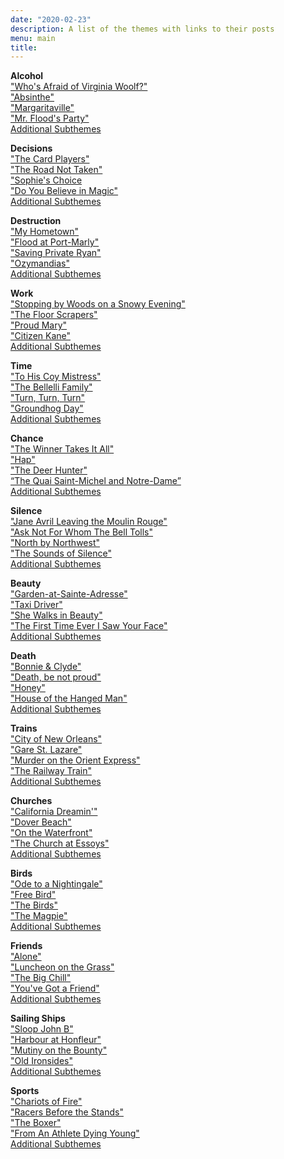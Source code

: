 ```yaml
---
date: "2020-02-23"
description: A list of the themes with links to their posts
menu: main
title: 
---
```


**Alcohol**  
["Who's Afraid of Virginia Woolf?"](https://themesfromart.com/post/2021-02-03-alcohol-woolf-nichols/)  
["Absinthe"](https://themesfromart.com/post/2021-02-03-alcohol-absinthe-degas/)  
["Margaritaville"](https://themesfromart.com/post/2021-02-01-alcohol-margaritaville-buffet/)  
["Mr. Flood's Party"](https://themesfromart.com/post/2021-01-24-alcohol-flood-frost/alcoholfloodindex/)  
[Additional Subthemes](https://themesfromart.com/post/2021-02-03-alcohol-wide-view/)  

**Decisions**  
["The Card Players"](https://themesfromart.com/post/2021-02-08-decisions-the-card-players-a-painting-by-paul-cezanne/decisionscardplayerscezanne/)  
["The Road Not Taken"](https://themesfromart.com/post/2021-02-08-decisions-from-the-road-not-taken-a-poem-by-robert-frost/decisionsroadfrost/)  
["Sophie's Choice](https://themesfromart.com/post/2021-02-08-decisions-sophie-s-choice-with-meryl-streep/decisionssophies/)  
["Do You Believe in Magic"](https://themesfromart.com/post/2021-02-08-decisions-from-do-you-believe-in-magic-a-song-by-the-lovin-spoonful/decisionsmagicspoonful/)  
[Additional Subthemes](https://themesfromart.com/post/2021-02-10-decisions-a-wider-angle-view/decisionswiderangle/)

**Destruction**  
["My Hometown"](https://themesfromart.com/post/2021-02-18-destruction-from-my-hometown-a-rock-ballad-by-bruce-springsteen/destructhometown/)  
["Flood at Port-Marly"](https://themesfromart.com/post/2021-02-18-destruction-from-flood-at-port-marly-a-painting-by-alfred-sisley/destructionflood/)  
["Saving Private Ryan"](https://themesfromart.com/post/2021-02-18-destruction-saving-private-ryan-a-movie-by-steven-spielberg/destructionsaving/)  
["Ozymandias"](https://themesfromart.com/post/2021-02-18-destruction-ozymandias-a-poem-by-percy-bysshe-shelley/destructoz/)  
[Additional Subthemes](https://themesfromart.com/post/2021-02-10-decisions-a-wider-angle-view/decisionswiderangle/)  

**Work**  
["Stopping by Woods on a Snowy Evening"](https://themesfromart.com/post/2021-02-26-worksnowy/worksnowy/)  
["The Floor Scrapers"](https://themesfromart.com/post/2021-02-26-workscrapers/workscrapers/)  
["Proud Mary"](https://themesfromart.com/post/2021-02-26-workproud/workproud/)  
["Citizen Kane"](https://themesfromart.com/post/2021-02-26-workkane/workkane/)  
[Additional Subthemes](https://themesfromart.com/post/2021-02-26-workadditional/workperspective/)  

**Time**  
["To His Coy Mistress"](https://themesfromart.com/post/2021-03-08-time-to-his-coy-mistress-by-andrew-marvell/timecoy/)  
["The Bellelli Family"](https://themesfromart.com/post/2021-03-08-time-from-the-bellili-family-by-edgar-degas/timebellili/)  
["Turn, Turn, Turn"](https://themesfromart.com/post/2021-03-08-time-from-turn-turn-turn-by-the-byrds/timeturnturn/)  
["Groundhog Day"](https://themesfromart.com/post/2021-03-08-time-from-groundhog-day-starring-bill-murray/timegroundhog/)  
[Additional Subthemes](https://themesfromart.com/post/2021-03-09-time-additional/timeadditional/)  

**Chance**  
["The Winner Takes It All"](https://themesfromart.com/post/2021-03-14-chancewinner/chancewinner/)  
["Hap"](https://themesfromart.com/post/2021-03-14-chancehap/chancehap/)  
["The Deer Hunter"](https://themesfromart.com/post/2021-03-14-chancedeerhunter/chancedeer/)  
[“The Quai Saint-Michel and Notre-Dame”](https://themesfromart.com/post/2021-03-14-chancechurch/chancechurch/)  
[Additional Subthemes](https://themesfromart.com/post/2021-03-14-chanceadditional/chanceaddl/)

**Silence**  
["Jane Avril Leaving the Moulin Rouge"](https://themesfromart.com/post/silenceavril/)  
["Ask Not For Whom The Bell Tolls"](https://themesfromart.com/post/2021-04-08-silencedonne/silencedonne/)  
["North by Northwest"](https://themesfromart.com/post/silencenorthwest/)  
["The Sounds of Silence"](https://themesfromart.com/post/2021-04-08-silencesounds/silencesounds/)  
[Additional Subthemes](https://themesfromart.com/post/2021-03-14-chanceadditional/chanceaddl/)  

**Beauty**  
["Garden-at-Sainte-Adresse"](https://themesfromart.com/post/2021-04-21-beauty-garden-at-sainte-adresse-from-a-painting-by-claude-monet/beautysainteadress/)    
["Taxi Driver"](https://themesfromart.com/post/2021-04-21-beauty-taxi-driver-a-movie-with-robert-de-niro-and-cybill-shepherd/beautytaxi/)  
["She Walks in Beauty"](https://themesfromart.com/post/2021-04-21-beauty-she-walks-in-beauty-a-poem-by-lord-byron/beautybyron/)  
["The First Time Ever I Saw Your Face"](https://themesfromart.com/post/2021-04-21-beautyflack/beautyflack/)  
[Additional Subthemes](https://themesfromart.com/post/2021-04-21-beauty-additional-subthemes/beautyaddl/)

**Death**  
["Bonnie & Clyde"](https://themesfromart.com/post/2021-05-03-death-from-bonnie-clyde-a-movie-starring-warren-beatty-and-faye-dunaway/deathbonnie/)  
["Death, be not proud"](https://themesfromart.com/post/2021-05-03-death-from-death-be-not-proud-a-poem-by-john-donne/deathdonne/)  
["Honey"](https://themesfromart.com/post/2021-05-03-death-from-honey-sung-by-bobby-goldsboro/deathhoney/)  
["House of the Hanged Man"](https://themesfromart.com/post/2021-05-03-death-from-house-of-the-hanged-man-a-painting-by-paul-cezanne/deathhanged/)  
[Additional Subthemes](https://themesfromart.com/post/2021-05-03-death-additional/deathaddl/)  

**Trains**  
["City of New Orleans"](https://themesfromart.com/post/2021-05-10-trainsorleans/trainsorleans/)  
["Gare St. Lazare"](https://themesfromart.com/post/2021-05-10-trainslazare/trainslazare/)  
["Murder on the Orient Express"](https://themesfromart.com/post/2021-05-10-trains-from-murder-on-the-orient-express-a-movie-directed-by-sidney-lumet/trainsorient/)  
["The Railway Train"](https://themesfromart.com/post/2021-05-10-trains-from-the-railway-train-a-poem-by-emily-dickineson/trainsdickinson/)  
[Additional Subthemes](https://themesfromart.com/post/2021-05-10-trains-additional-subthemes/trainsaddl/)  

**Churches**  
["California Dreamin'"](https://themesfromart.com/post/2021-05-21-churches-from-california-dreamin-a-song-by-the-mamas-the-papas/churchescalifornia/)  
["Dover Beach"](https://themesfromart.com/post/2021-05-21-churches-from-dover-beach-a-poem-by-matthew-arnold/churchesarnold/)  
["On the Waterfront"](https://themesfromart.com/post/2021-05-21-churches-from-on-the-waterfront-a-movie-with-marlon-brando/churcheswaterfront/)  
["The Church at Essoys"](https://themesfromart.com/post/2021-05-21-churches-from-the-church-at-essoyes-a-painting-by-pierre-auguste-renoir/churchesrenoir/)  
[Additional Subthemes](https://themesfromart.com/post/2021-05-21-churches-additional/churchesaddl/)  

**Birds**  
["Ode to a Nightingale"](https://themesfromart.com/post/2021-06-14-birds-ode-to-a-nightingale-a-poem-by-john-keats/birdskeats/)  
["Free Bird"](https://themesfromart.com/post/2021-06-07-birds-free-bird-a-song-by-lynyrd-skynyrd/birdsfreebird/)  
["The Birds"](https://themesfromart.com/post/2021-06-07-birds-the-birds-a-movie-directed-by-alfred-hitchcock/birdsthebirds/)  
["The Magpie"](https://themesfromart.com/post/2021-06-07-birds-the-magpie-a-painting-by-claude-monet/birdsmagpie/)  
[Additional Subthemes](https://themesfromart.com/post/2021-06-14-birds-additional-sub-themes/birdsadditional/)  

**Friends**  
["Alone"](https://themesfromart.com/post/2021-06-20-friends-alone-a-poem-by-maya-angelou/friendsalone/)  
["Luncheon on the Grass"](https://themesfromart.com/post/2021-06-20-friends-luncheon-on-the-grass-a-painting-by-edouard-manet/friendsluncheon/)  
["The Big Chill"](https://themesfromart.com/post/2021-06-20-friends-the-big-chill-a-movied-directed-by-lawrence-kasdan/friendschill/)  
["You've Got a Friend"](https://themesfromart.com/post/2021-06-20-friends-you-ve-got-a-friend-a-song-by-carol-king-sung-by-james-taylor/friendstaylor/)  
[Additional Subthemes](https://themesfromart.com/post/2021-06-20-friends-additional-subthemes/friendsaddl/)  

**Sailing Ships**  
["Sloop John B"](https://themesfromart.com/post/2021-06-27-sailingships-from-sloop-john-b-a-rock-song-by-the-beach-boys/sailingshipsjohnb/)  
["Harbour at Honfleur"](https://themesfromart.com/post/2021-06-26-sailing-ships-harbour-at-honfleur-a-painting-by-georges-seurat/sailinghonfleur/)    
["Mutiny on the Bounty"](https://themesfromart.com/post/2021-06-26-sailing-ships-mutiny-on-the-bounty-a-movie-with/sailingshipsmutiny/)  
["Old Ironsides"](https://themesfromart.com/post/2021-06-26-sailing-ships-from-old-ironsides-a-poem-by-oliver-wendell-holmes/sailingshipsironsides/)  
[Additional Subthemes](https://themesfromart.com/post/2021-06-27-sailing-ships-additional-subthemes/sailingships-addl/)  

**Sports**  
["Chariots of Fire"](https://themesfromart.com/post/2021-07-12-sports-from-chariots-of-fire-a-movie-about-the-1924-olypics/sportschariots/)  
["Racers Before the Stands"](https://themesfromart.com/post/2021-07-12-sports-from-racers-before-the-stands-a-painting-by-edgar-degas/sportsdegas/)  
["The Boxer"](https://themesfromart.com/post/2021-07-12-sports-from-the-boxer-a-song-by-simon-garfunkel/sportsboxer/)  
["From An Athlete Dying Young"](https://themesfromart.com/post/2021-07-12-sports-from-to-an-athlete-dying-young-by-a-e-housman/sportsathlete/)  
[Additional Subthemes](https://themesfromart.com/post/2021-07-12-sports-additional-subthemes/sportsaddl/)  